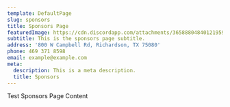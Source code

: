 ```yaml
---
template: DefaultPage
slug: sponsors
title: Sponsors Page
featuredImage: https://cdn.discordapp.com/attachments/365888048401219594/641516899938729984/i-GwVPz7b-X3.png
subtitle: This is the sponsors page subtitle.
address: '800 W Campbell Rd, Richardson, TX 75080'
phone: 469 371 8598
email: example@example.com
meta:
  description: This is a meta description.
  title: Sponsors
---
```


Test Sponsors Page Content
